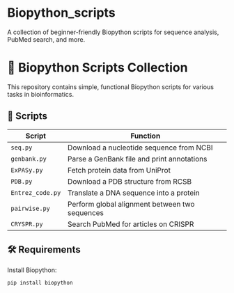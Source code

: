 # Biopython_scripts
A collection of beginner-friendly Biopython scripts for sequence analysis, PubMed search, and more.
# 🧬 Biopython Scripts Collection

This repository contains simple, functional Biopython scripts for various tasks in bioinformatics.

## 📁 Scripts

| Script | Function |
|--------|----------|
| `seq.py` | Download a nucleotide sequence from NCBI |
| `genbank.py` | Parse a GenBank file and print annotations |
| `ExPASy.py` | Fetch protein data from UniProt |
| `PDB.py` | Download a PDB structure from RCSB |
| `Entrez_code.py` | Translate a DNA sequence into a protein |
| `pairwise.py` | Perform global alignment between two sequences |
| `CRYSPR.py` | Search PubMed for articles on CRISPR |

## 🛠 Requirements

Install Biopython:
```bash
pip install biopython
